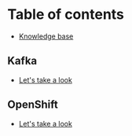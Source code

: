 # Table of contents

* [Knowledge base](README.md)

## Kafka

* [Let's take a look](kafka/introduction.md)

## OpenShift

* [Let's take a look](openshift/lets-take-a-look.md)

